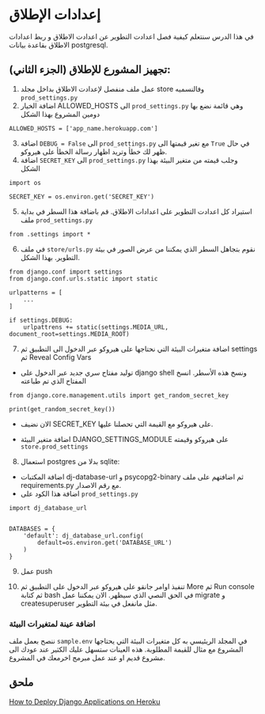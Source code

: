 # إعدادات الإطلاق
في هذا الدرس سنتعلم كيفية فصل اعدادت التطوير عن اعدادت الاطلاق و ربط اعدادات الاطلاق بقاعدة بيانات postgresql.

## تجهيز المشورع للإطلاق (الجزء الثاني):
1. عمل ملف منفصل لإعدادت الاطلاق بداخل مجلد store وفالنسميه `prod_settings.py`
2. اضافة الخيار ALLOWED_HOSTS الى `prod_settings.py` وهي قائمة نضع بها دومين المشروع بهذا الشكل

```
ALLOWED_HOSTS = ['app_name.herokuapp.com']
```

3. اضافة `DEBUG = False`  الى `prod_settings.py` مع تغير قيمتها الى `True` في حال ظهر لك خطأ وتريد اظهار رسالة الخطأ على هيروكو.
4. اضافة `SECRET_KEY` الى `prod_settings.py`  وجلب قيمته من متغير البيئة بهذا الشكل

```
import os

SECRET_KEY = os.environ.get('SECRET_KEY')
```

5. استيراد كل اعدادت التطوير على اعدادات الاطلاق. قم باضافة هذا السطر في بداية ملف `prod_settings.py`

```
from .settings import *
```

6. في ملف `store/urls.py` نقوم بتجاهل السطر الذي يمكننا من عرض الصور في بيئة التطوير. بهذا الشكل.

```
from django.conf import settings
from django.conf.urls.static import static

urlpatterns = [
    ...
]

if settings.DEBUG:
    urlpattrens += static(settings.MEDIA_URL, document_root=settings.MEDIA_ROOT)
```

7. اضافة متغيرات البيئة التي نحتاجها على هيروكو عبر الدخول الى التطبيق ثم settings ثم Reveal Config Vars

* توليد مفتاح سري جديد عبر الدخول على django shell ونسخ هذه الأسطر. انسخ المفتاح الذي تم طباعته 

```
from django.core.management.utils import get_random_secret_key

print(get_random_secret_key())
```
* الان نضيف SECRET_KEY على هيروكو مع القيمة التي تحصلنا عليها.

* اضافة متغير البيئة DJANGO_SETTINGS_MODULE  على هيروكو وقيمته `store.prod_settings`

8. استعمال postgres بدلا من sqlite:

* اضافة المكتبات dj-database-url و psycopg2-binary ثم اضافتهم على ملف requirements.py مع رقم الاصدار.
* اضافة هذا الكود على `prod_settings.py`
```
import dj_database_url


DATABASES = {
    'default': dj_database_url.config(
        default=os.environ.get('DATABASE_URL')
    )
}
```
9. عمل push

10. تنفيذ اوامر جانقو على هيروكو عبر الدخول على التطبيق ثم More ثم Run console ثم كتابة bash في الحق النصي الذي سيظهر. الان يمكننا عمل migrate و createsuperuser مثل مانفعل في بيئة التطوير.

### اضافة عينة لمتغيرات البيئة

ننصح بعمل ملف `sample.env` في المجلد الريئيسي به كل متغيرات البيئة التي يحتاجها المشروع مع مثال للقيمة المطلوبة. هذه العينات ستسهل عليك الكثير عند عودك الى مشروع قديم او عند عمل مبرمج اخرمعك في المشروع.


## ملحق

[How to Deploy Django Applications on Heroku](https://simpleisbetterthancomplex.com/tutorial/2016/08/09/how-to-deploy-django-applications-on-heroku.html)
